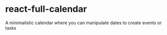 # react-full-calendar
A minimalistic calendar where you can manipulate dates to create events or tasks
